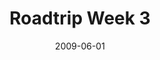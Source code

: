 ---
layout: media
category: media
title: "Roadtrip Week 3"
date: 2009-06-01
description: "Steven and David go off in search of a story about \"calling.\" "
video: "https://s3.amazonaws.com/crossroadsvideomessages/Roadtrip3.mp4"
video-poster: "http://s3.amazonaws.com/crossroads-media/images/legacy/content/Roadtrip3-still.jpg"
---